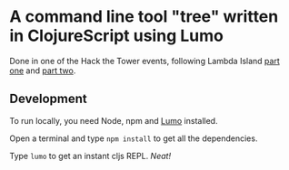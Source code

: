 # A command line tool "tree" written in ClojureScript using Lumo

Done in one of the Hack the Tower events, following Lambda Island [part one](https://lambdaisland.com/episodes/building-cli-apps-with-lumo-part-1) and [part two](https://lambdaisland.com/episodes/building-cli-apps-with-lumo-part-2).

## Development

To run locally, you need Node, npm and [Lumo](https://www.npmjs.com/package/lumo-cljs) installed.

Open a terminal and type `npm install` to get all the dependencies. 

Type `lumo` to get an instant cljs REPL. <i>Neat!</i>
